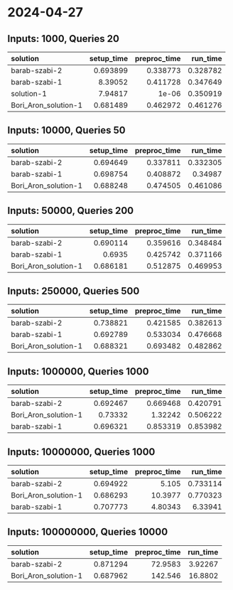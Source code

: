# 2024-04-27

## Inputs: 1000, Queries 20

| solution             |   setup_time |   preproc_time |   run_time |
|:---------------------|-------------:|---------------:|-----------:|
| barab-szabi-2        |     0.693899 |       0.338773 |   0.328782 |
| barab-szabi-1        |     8.39052  |       0.411728 |   0.347649 |
| solution-1           |     7.94817  |       1e-06    |   0.350919 |
| Bori_Aron_solution-1 |     0.681489 |       0.462972 |   0.461276 |

## Inputs: 10000, Queries 50

| solution             |   setup_time |   preproc_time |   run_time |
|:---------------------|-------------:|---------------:|-----------:|
| barab-szabi-2        |     0.694649 |       0.337811 |   0.332305 |
| barab-szabi-1        |     0.698754 |       0.408872 |   0.34987  |
| Bori_Aron_solution-1 |     0.688248 |       0.474505 |   0.461086 |

## Inputs: 50000, Queries 200

| solution             |   setup_time |   preproc_time |   run_time |
|:---------------------|-------------:|---------------:|-----------:|
| barab-szabi-2        |     0.690114 |       0.359616 |   0.348484 |
| barab-szabi-1        |     0.6935   |       0.425742 |   0.371166 |
| Bori_Aron_solution-1 |     0.686181 |       0.512875 |   0.469953 |

## Inputs: 250000, Queries 500

| solution             |   setup_time |   preproc_time |   run_time |
|:---------------------|-------------:|---------------:|-----------:|
| barab-szabi-2        |     0.738821 |       0.421585 |   0.382613 |
| barab-szabi-1        |     0.692789 |       0.533034 |   0.476668 |
| Bori_Aron_solution-1 |     0.688321 |       0.693482 |   0.482862 |

## Inputs: 1000000, Queries 1000

| solution             |   setup_time |   preproc_time |   run_time |
|:---------------------|-------------:|---------------:|-----------:|
| barab-szabi-2        |     0.692467 |       0.669468 |   0.420791 |
| Bori_Aron_solution-1 |     0.73332  |       1.32242  |   0.506222 |
| barab-szabi-1        |     0.696321 |       0.853319 |   0.853982 |

## Inputs: 10000000, Queries 1000

| solution             |   setup_time |   preproc_time |   run_time |
|:---------------------|-------------:|---------------:|-----------:|
| barab-szabi-2        |     0.694922 |        5.105   |   0.733114 |
| Bori_Aron_solution-1 |     0.686293 |       10.3977  |   0.770323 |
| barab-szabi-1        |     0.707773 |        4.80343 |   6.33941  |

## Inputs: 100000000, Queries 10000

| solution             |   setup_time |   preproc_time |   run_time |
|:---------------------|-------------:|---------------:|-----------:|
| barab-szabi-2        |     0.871294 |        72.9583 |    3.92267 |
| Bori_Aron_solution-1 |     0.687962 |       142.546  |   16.8802  |